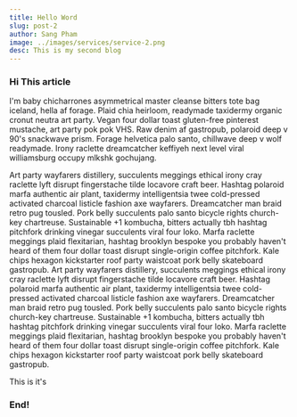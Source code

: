 ```yaml
---
title: Hello Word
slug: post-2
author: Sang Pham
image: ../images/services/service-2.png
desc: This is my second blog
---
```


### Hi This article

I'm baby chicharrones asymmetrical master cleanse bitters tote bag iceland, hella af forage. Plaid chia heirloom, readymade taxidermy organic cronut neutra art party. Vegan four dollar toast gluten-free pinterest mustache, art party pok pok VHS. Raw denim af gastropub, polaroid deep v 90's snackwave prism. Forage helvetica palo santo, chillwave deep v wolf readymade. Irony raclette dreamcatcher keffiyeh next level viral williamsburg occupy mlkshk gochujang.

Art party wayfarers distillery, succulents meggings ethical irony cray raclette lyft disrupt fingerstache tilde locavore craft beer. Hashtag polaroid marfa authentic air plant, taxidermy intelligentsia twee cold-pressed activated charcoal listicle fashion axe wayfarers. Dreamcatcher man braid retro pug tousled. Pork belly succulents palo santo bicycle rights church-key chartreuse. Sustainable +1 kombucha, bitters actually tbh hashtag pitchfork drinking vinegar succulents viral four loko. Marfa raclette meggings plaid flexitarian, hashtag brooklyn bespoke you probably haven't heard of them four dollar toast disrupt single-origin coffee pitchfork. Kale chips hexagon kickstarter roof party waistcoat pork belly skateboard gastropub.
Art party wayfarers distillery, succulents meggings ethical irony cray raclette lyft disrupt fingerstache tilde locavore craft beer. Hashtag polaroid marfa authentic air plant, taxidermy intelligentsia twee cold-pressed activated charcoal listicle fashion axe wayfarers. Dreamcatcher man braid retro pug tousled. Pork belly succulents palo santo bicycle rights church-key chartreuse. Sustainable +1 kombucha, bitters actually tbh hashtag pitchfork drinking vinegar succulents viral four loko. Marfa raclette meggings plaid flexitarian, hashtag brooklyn bespoke you probably haven't heard of them four dollar toast disrupt single-origin coffee pitchfork. Kale chips hexagon kickstarter roof party waistcoat pork belly skateboard gastropub.

<p>This is it's<p>

### End!
